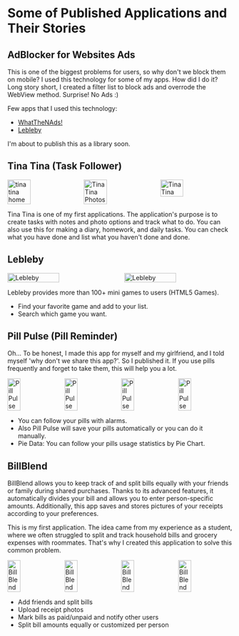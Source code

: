<h1>Some of Published Applications and Their Stories</h1>

<h2>AdBlocker for Websites Ads</h2>
<p>This is one of the biggest problems for users, so why don't we block them on mobile? I used this technology for some of my apps. How did I do it? Long story short, I created a filter list to block ads and overrode the WebView method. Surprise! No Ads :)</p>

<p>Few apps that I used this technology:</p>
<ul>
    <li><a href="https://play.google.com/store/apps/details?id=com.yucox.whatthenads">WhatTheNAds!</a></li>
    <li><a href="https://play.google.com/store/apps/details?id=com.yucox.lebleby">Lebleby</a></li>
</ul>

<p>I'm about to publish this as a library soon.</p>

<h2>Tina Tina (Task Follower)</h2>
<div style="display: flex; justify-content: space-between;">
    <img src="https://play-lh.googleusercontent.com/IUeJShLGGtKUXzFFIepuYQ0MWknB-PIP-ttMFUCObBB_jk8tYdZNVnhiJ5No1n8e6Nc=w526-h296-rw" alt="tina tina home" width="32%">
    <img src="https://play-lh.googleusercontent.com/Jcg5AmMx7dWqjTGIxnHEaNxrsKmLbwB0FjWr--x4G_ZJpYA9XC2ghbyVp0_v9oXwsw=w526-h296-rw" alt="Tina Tina Photos" width="32%">
    <img src="https://play-lh.googleusercontent.com/_LV9z8C_7nnz3IhWrN_mPwZZzOgW1Z9Gm2gn7Iuu-tLTG5ZsSHAnOZ4oewrj1uVR3cg=w526-h296-rw" alt="Tina Tina" width="32%">
</div>

<p>Tina Tina is one of my first applications. The application's purpose is to create tasks with notes and photo options and track what to do. You can also use this for making a diary, homework, and daily tasks. You can check what you have done and list what you haven't done and done.</p>

<h2>Lebleby</h2>
<div style="display: flex; justify-content: space-between;">
    <img src="https://play-lh.googleusercontent.com/Ryr46ipp4rKOgvwthKuGLDY_-MoQY5fN_mJtNz6qVbsMkNauDcvUKcBWxxTTEjXiYas=w526-h296-rw" alt="Lebleby" width="48%">
    <img src="https://play-lh.googleusercontent.com/_6RpOBOVKyUS0zw2DmNxAcGIGOn-BIaigqKjuR21izI_nlF0BlazynTb_DN_UQnDRe4=w526-h296-rw" alt="Lebleby" width="48%">
</div>

<p>Lebleby provides more than 100+ mini games to users (HTML5 Games).</p>
<ul>
    <li>Find your favorite game and add to your list.</li>
    <li>Search which game you want.</li>
</ul>

<h2>Pill Pulse (Pill Reminder)</h2>
<p>Oh... To be honest, I made this app for myself and my girlfriend, and I told myself 'why don't we share this app?'. So I published it. If you use pills frequently and forget to take them, this will help you a lot.</p>

<div style="display: flex; justify-content: space-between; flex-wrap: wrap;">
    <img src="https://play-lh.googleusercontent.com/PEXEopVnwQVoj6bwDIDqzYAM6gKbjwlrNFJKOdwvAcnn-gsqjJ_EB2d_UiR6R4bcnS0=w526-h296-rw" alt="Pill Pulse" width="24%">
    <img src="https://play-lh.googleusercontent.com/GYUWhYCUsjnsrvZ3wHKCiMHsEiYl4u-UIPrd8vFNyCoQ2FUDCCjN1VlZZG8gE8BJfoQ=w526-h296-rw" alt="Pill Pulse" width="24%">
    <img src="https://play-lh.googleusercontent.com/sqQCb35cT_jaioJ99w1z8adRlqgyssDMtUkUBCE6Wqp8ZBXcpwDImGxZpdU2YGwZSg=w526-h296-rw" alt="Pill Pulse" width="24%">
    <img src="https://play-lh.googleusercontent.com/_hHpZ9Q9M4-0DIDrpG2mhUCxgZuZUoMxiDVXf6380Nx_5N1MYDmbIyJCPHRgY__CPP4=w526-h296-rw" alt="Pill Pulse" width="24%">
</div>

<ul>
    <li>You can follow your pills with alarms.</li>
    <li>Also Pill Pulse will save your pills automatically or you can do it manually.</li>
    <li>Pie Data: You can follow your pills usage statistics by Pie Chart.</li>
</ul>
<h2>BillBlend</h2>
<p>BillBlend allows you to keep track of and split bills equally with your friends or family during shared purchases. Thanks to its advanced features, it automatically divides your bill and allows you to enter person-specific amounts. Additionally, this app saves and stores pictures of your receipts according to your preferences.</p>

<p>This is my first application. The idea came from my experience as a student, where we often struggled to split and track household bills and grocery expenses with roommates. That's why I created this application to solve this common problem.</p>

<div style="display: flex; justify-content: space-between; flex-wrap: wrap;">
<img src="https://play-lh.googleusercontent.com/GJ9cyHsAa3vOPMA36rcTneDvokuAAfOGkzWjsAlaxyvAoicnd7MxYlPJZerx4Ifna1Y=w526-h296-rw" alt="BillBlend" width="24%">
<img src="https://play-lh.googleusercontent.com/_fcu-9VGahq2ribflZqEWBXyPEzACmtmVp6t2KiCTfPtMIX86lcfxCvE5-kD_pPEMh2B=w526-h296-rw" alt="BillBlend" width="24%">
<img src="https://play-lh.googleusercontent.com/v27JPH_R23Su1Zx28fdH8WZJgwVofwLJuQdpEKe8SQZ3cEQTb_lUef01SQR9dUX0G5c=w526-h296-rw" alt="BillBlend" width="24%">
<img src="https://play-lh.googleusercontent.com/dPYWxrAAbtQsiOMop6puuR__hgIfBQICrYhN1odjpwcOQlYQgkHmwL7sa136R5p372kN=w526-h296-rw" alt="BillBlend" width="24%">
</div>

<ul>
<li>Add friends and split bills</li>
<li>Upload receipt photos</li>
<li>Mark bills as paid/unpaid and notify other users</li>
<li>Split bill amounts equally or customized per person</li>
</ul>
